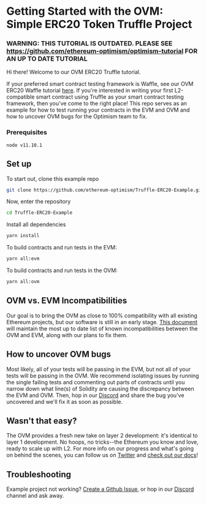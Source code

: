# Getting Started with the OVM: Simple ERC20 Token Truffle Project

### WARNING: THIS TUTORIAL IS OUTDATED. PLEASE SEE https://github.com/ethereum-optimism/optimism-tutorial FOR AN UP TO DATE TUTORIAL

Hi there! Welcome to our OVM ERC20 Truffle tutorial.

If your preferred smart contract testing framework is Waffle, see our OVM ERC20 Waffle tutorial [here](https://github.com/ethereum-optimism/Waffle-ERC20-Example). If you're interested in writing your first L2-compatible smart contract using Truffle as your smart contract testing framework, then you've come to the right place!  This repo serves as an example for how to test running your contracts in the EVM and OVM and how to uncover OVM bugs for the Optimism team to fix.

### Prerequisites
```
node v11.10.1
```

## Set up

To start out, clone this example repo

```bash
git clone https://github.com/ethereum-optimism/Truffle-ERC20-Example.git
```
Now, enter the repository

```bash
cd Truffle-ERC20-Example
```
Install all dependencies

```bash
yarn install
```
To build contracts and run tests in the EVM:

```bash
yarn all:evm
```
To build contracts and run tests in the OVM:

```bash
yarn all:ovm
```


## OVM vs. EVM Incompatibilities
Our goal is to bring the OVM as close to 100% compatibility with all existing Ethereum projects, but our software is still in an early stage. [This document](https://hackmd.io/elr0znYORiOMSTtfPJVAaA) will maintain the most up to date list of known incompatibilities between the OVM and EVM, along with our plans to fix them. 

## How to uncover OVM bugs
Most likely, all of your tests will be passing in the EVM, but not all of your tests will be passing in the OVM. We recommend isolating issues by running the single failing tests and commenting out parts of contracts until you narrow down what line(s) of Solidity are causing the discrepancy between the EVM and OVM. Then, hop in our [Discord](https://discordapp.com/invite/jrnFEvq) and share the bug you've uncovered and we'll fix it as soon as possible.

## Wasn't that easy?
The OVM provides a fresh new take on layer 2 development: it's identical to layer 1 development.  No hoops, no tricks--the Ethereum you know and love, ready to scale up with L2.  For more info on our progress and what's going on behind the scenes, you can follow us on [Twitter](https://twitter.com/optimismPBC) and [check out our docs](https://docs.optimism.io)!

## Troubleshooting

Example project not working? [Create a Github Issue](https://github.com/ethereum-optimism/Truffle-ERC20-Example/issues), or hop in our [Discord](https://discordapp.com/invite/jrnFEvq) channel and ask away.

